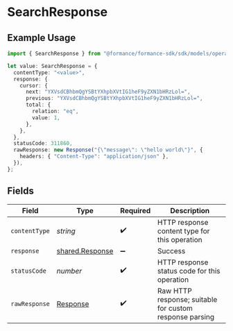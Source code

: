 # SearchResponse

## Example Usage

```typescript
import { SearchResponse } from "@formance/formance-sdk/sdk/models/operations";

let value: SearchResponse = {
  contentType: "<value>",
  response: {
    cursor: {
      next: "YXVsdCBhbmQgYSBtYXhpbXVtIG1heF9yZXN1bHRzLol=",
      previous: "YXVsdCBhbmQgYSBtYXhpbXVtIG1heF9yZXN1bHRzLol=",
      total: {
        relation: "eq",
        value: 1,
      },
    },
  },
  statusCode: 311860,
  rawResponse: new Response("{\"message\": \"hello world\"}", {
    headers: { "Content-Type": "application/json" },
  }),
};
```

## Fields

| Field                                                                 | Type                                                                  | Required                                                              | Description                                                           |
| --------------------------------------------------------------------- | --------------------------------------------------------------------- | --------------------------------------------------------------------- | --------------------------------------------------------------------- |
| `contentType`                                                         | *string*                                                              | :heavy_check_mark:                                                    | HTTP response content type for this operation                         |
| `response`                                                            | [shared.Response](../../../sdk/models/shared/response.md)             | :heavy_minus_sign:                                                    | Success                                                               |
| `statusCode`                                                          | *number*                                                              | :heavy_check_mark:                                                    | HTTP response status code for this operation                          |
| `rawResponse`                                                         | [Response](https://developer.mozilla.org/en-US/docs/Web/API/Response) | :heavy_check_mark:                                                    | Raw HTTP response; suitable for custom response parsing               |